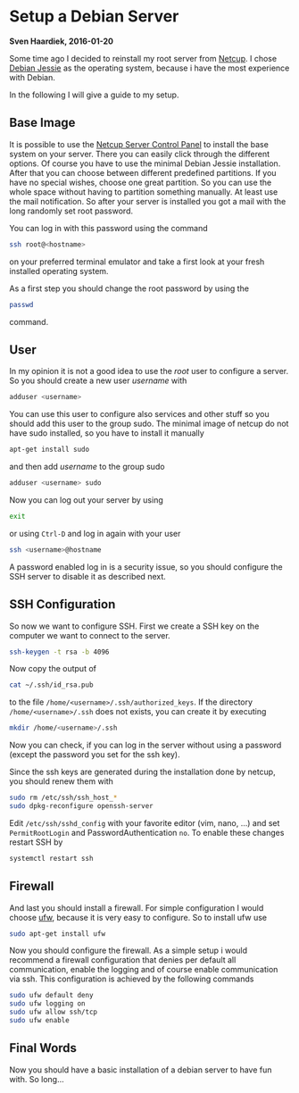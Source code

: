# Setup a Debian Server

**Sven Haardiek, 2016-01-20**

Some time ago I decided to reinstall my root server from
[Netcup](https://www.netcup.de). I chose [Debian
Jessie](https://www.debian.org) as the operating system, because i have the
most experience with Debian.

In the following I will give a guide to my setup.

## Base Image

It is possible to use the [Netcup Server Control
Panel](https://www.vservercontrolpanel.de/Home) to install the base system on
your server. There you can easily click through the different options. Of
course you have to use the minimal Debian Jessie installation.  After that you
can choose between different predefined partitions. If you have no special
wishes, choose one great partition. So you can use the whole space without
having to partition something manually. At least use the mail notification. So
after your server is installed you got a mail with the long randomly set root
password.

You can log in with this password using the command

```bash
ssh root@<hostname>
```

on your preferred terminal emulator and take a first look at your fresh
installed operating system.

As a first step you should change the root password by using the

```bash
passwd
```

command.

## User

In my opinion it is not a good idea to use the *root* user to configure a
server. So you should create a new user *username* with

```bash
adduser <username>
```

You can use this user to configure also services and other stuff so you should
add this user to the group sudo. The minimal image of netcup do not have sudo
installed, so you have to install it manually

```bash
apt-get install sudo
```

and then add *username* to the group sudo

```bash
adduser <username> sudo
```

Now you can log out your server by using

```bash
exit
```

or using `Ctrl-D` and log in again with your user

```bash
ssh <username>@hostname
```

A password enabled log in is a security issue, so you should configure the SSH
server to disable it as described next.

## SSH Configuration

So now we want to configure SSH. First we create a SSH key on the computer we
want to connect to the server.

```bash
ssh-keygen -t rsa -b 4096
```

Now copy the output of

```bash
cat ~/.ssh/id_rsa.pub
```

to the file `/home/<username>/.ssh/authorized_keys`. If the directory
`/home/<username>/.ssh` does not exists, you can create it by executing

```bash
mkdir /home/<username>/.ssh
```

Now you can check, if you can log in the server without using a password
(except the password you set for the ssh key).

Since the ssh keys are generated during the installation done by netcup, you should renew them with

```bash
sudo rm /etc/ssh/ssh_host_*
sudo dpkg-reconfigure openssh-server
```

Edit `/etc/ssh/sshd_config` with your favorite editor (vim, nano, ...) and set `PermitRootLogin` and PasswordAuthentication `no`. To enable these changes restart SSH by

```bash
systemctl restart ssh
```

## Firewall

And last you should install a firewall. For simple configuration I would choose
[ufw](https://launchpad.net/ufw), because it is very easy to configure. So to install ufw use

```bash
sudo apt-get install ufw
```

Now you should configure the firewall. As a simple setup i would recommend a firewall configuration that denies per default all communication, enable the logging and of course enable communication via ssh. This configuration is achieved by the following commands

```bash
sudo ufw default deny
sudo ufw logging on
sudo ufw allow ssh/tcp
sudo ufw enable
```

## Final Words

Now you should have a basic installation of a debian server to have fun with.
So long...
